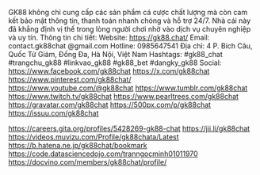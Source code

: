 GK88 không chỉ cung cấp các sản phẩm cá cược chất lượng mà còn cam kết bảo mật thông tin, thanh toán nhanh chóng và hỗ trợ 24/7. Nhà cái này đã khẳng định vị thế trong lòng người chơi nhờ vào dịch vụ chuyên nghiệp và uy tín.
Thông tin chi tiết:
Website: https://gk88.chat/
Email: contact.gk88chat @gmail.com
Hotline: 0985647541
Địa chỉ: 4 P. Bích Câu, Quốc Tử Giám, Đống Đa, Hà Nội, Việt Nam
Hashtags: #gk88_chat #trangchu_gk88 #linkvao_gk88 #gk88_bet #dangky_gk88
Social:
https://www.facebook.com/gk88chat
https://x.com/gk88chat
https://www.pinterest.com/gk88chat/
https://www.youtube.com/@gk88chat
https://www.tumblr.com/gk88chat
https://www.twitch.tv/gk88chat
https://www.pearltrees.com/gk88chat
https://gravatar.com/gk88chat
https://500px.com/p/gk88chat
https://issuu.com/gk88chat

https://careers.gita.org/profiles/5428269-gk88-chat
https://jii.li/gk88chat
https://videos.muvizu.com/Profile/gk88chata/Latest
https://b.hatena.ne.jp/gk88chat/bookmark
https://code.datasciencedojo.com/tranngocminh01011970
https://docvino.com/members/gk88chat/profile/
